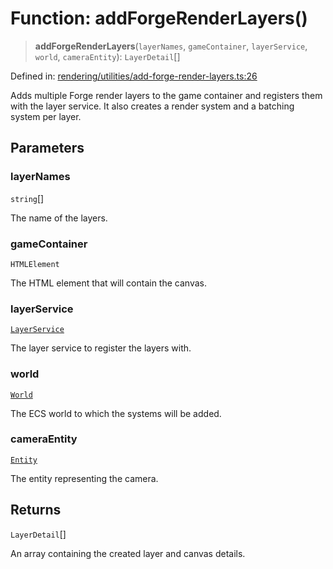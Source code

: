 # Function: addForgeRenderLayers()

> **addForgeRenderLayers**(`layerNames`, `gameContainer`, `layerService`, `world`, `cameraEntity`): `LayerDetail`[]

Defined in: [rendering/utilities/add-forge-render-layers.ts:26](https://github.com/Forge-Game-Engine/Forge/blob/7b95769650b59c5ba12aa490e41717344ca6bf1e/src/rendering/utilities/add-forge-render-layers.ts#L26)

Adds multiple Forge render layers to the game container and registers them with the layer service.
It also creates a render system and a batching system per layer.

## Parameters

### layerNames

`string`[]

The name of the layers.

### gameContainer

`HTMLElement`

The HTML element that will contain the canvas.

### layerService

[`LayerService`](../classes/LayerService.md)

The layer service to register the layers with.

### world

[`World`](../classes/World.md)

The ECS world to which the systems will be added.

### cameraEntity

[`Entity`](../classes/Entity.md)

The entity representing the camera.

## Returns

`LayerDetail`[]

An array containing the created layer and canvas details.
